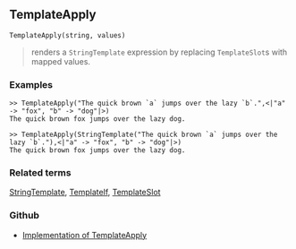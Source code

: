 ## TemplateApply

```
TemplateApply(string, values)
```

> renders a  `StringTemplate` expression by replacing  `TemplateSlot`s with mapped values.
	 

### Examples

```
>> TemplateApply("The quick brown `a` jumps over the lazy `b`.",<|"a" -> "fox", "b" -> "dog"|>)
The quick brown fox jumps over the lazy dog.

>> TemplateApply(StringTemplate("The quick brown `a` jumps over the lazy `b`."),<|"a" -> "fox", "b" -> "dog"|>)
The quick brown fox jumps over the lazy dog.
```

### Related terms 
[StringTemplate](StringTemplate.md), [TemplateIf](TemplateIf.md), [TemplateSlot](TemplateSlot.md)

### Github

* [Implementation of TemplateApply](https://github.com/axkr/symja_android_library/blob/master/symja_android_library/matheclipse-core/src/main/java/org/matheclipse/core/builtin/StringFunctions.java#L2746) 
